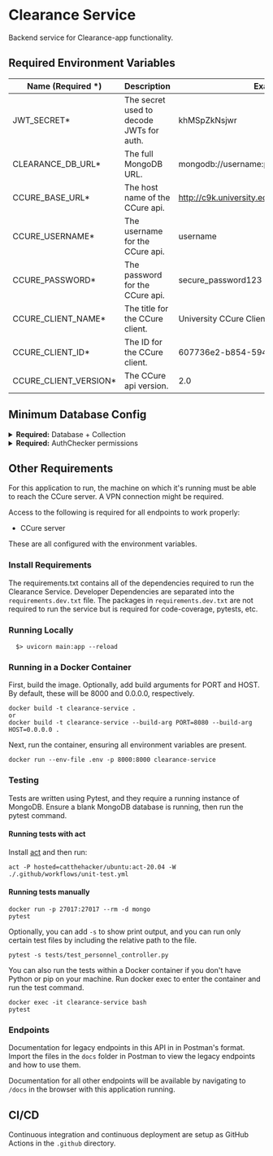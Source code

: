 # Clearance Service

Backend service for Clearance-app functionality.

## Required Environment Variables

| Name (Required \*)            | Description                                                             | Example                                          |
| ----------------------------- | ----------------------------------------------------------------------- | ------------------------------------------------ |
| JWT_SECRET\*                  | The secret used to decode JWTs for auth.                                | khMSpZkNsjwr                                     |
| CLEARANCE_DB_URL\*            | The full MongoDB URL.                                                   | mongodb://username:password@university.edu       |
| CCURE_BASE_URL\*              | The host name of the CCure api.                                         | http://c9k.university.edu                        |
| CCURE_USERNAME\*              | The username for the CCure api.                                         | username                                         |
| CCURE_PASSWORD\*              | The password for the CCure api.                                         | secure_password123                               |
| CCURE_CLIENT_NAME\*           | The title for the CCure client.                                         | University CCure Client                          |
| CCURE_CLIENT_ID\*             | The ID for the CCure client.                                            | 607736e2-b854-594d-bf4a-2c747ded7385             |
| CCURE_CLIENT_VERSION\*        | The CCure api version.                                                  | 2.0                                              |


## Minimum Database Config

<details>
<summary><b>Required:</b> Database + Collection</summary>
You'll need a database called <code>clearance_service</code> and the following collections:

<ul>
    <li>
        <code>audit</code> - Stores past events that have occurred in the system.
    </li>
    <li>
        <code>clearance</code> - Stores all clearances.
    </li>
    <li>
        <code>clearance_assignment</code> - Clearances that assigned to users.
    </li>
    <li>
        <code>liaison</code> - Stores all Liaisons.
    </li>
    <li>
        <code>liaison-clearance-permissions</code> - Decides who has access to what clearances.
    </li>
    <li>
        <code>liaison_master</code> - unknown
    </li>
</ul>
</details>

<details>
<summary><b>Required:</b> AuthChecker permissions</summary>

<ul>
    <li>
        <code>clearance_assignment_read</code> - Allows clearance assignments to be read.
    </li>
    <li>
        <code>clearance_assignment_write</code> - Allows clearance assignments to be written.
    </li>
    <li>
        <code>audit_read</code> - Allows someone to read the audit log.
    </li>
    <li>
        <code>personnel_read</code> - Allows someone to read personnel data.
    </li>
</ul>

</details>

## Other Requirements

For this application to run, the machine on which it's running must be able to reach the CCure server. A VPN connection might be required.

Access to the following is required for all endpoints to work properly:

-   CCure server

These are all configured with the environment variables.

### Install Requirements

The requirements.txt contains all of the dependencies required to run the Clearance Service. Developer Dependencies
are separated into the `requirements.dev.txt` file. The packages in `requirements.dev.txt` are not required to run the service
but is required for code-coverage, pytests, etc.

### Running Locally

```shell
  $> uvicorn main:app --reload
```

### Running in a Docker Container

First, build the image. Optionally, add build arguments for PORT and HOST. By default, these will be 8000 and 0.0.0.0, respectively.

```
docker build -t clearance-service .
or
docker build -t clearance-service --build-arg PORT=8080 --build-arg HOST=0.0.0.0 .
```

Next, run the container, ensuring all environment variables are present.

```
docker run --env-file .env -p 8000:8000 clearance-service
```

### Testing

Tests are written using Pytest, and they require a running instance of MongoDB. Ensure a blank MongoDB database is running, then run the pytest command.

#### Running tests with act

Install [act](https://github.com/nektos/act) and then run:

```
act -P hosted=catthehacker/ubuntu:act-20.04 -W ./.github/workflows/unit-test.yml
```

#### Running tests manually

```
docker run -p 27017:27017 --rm -d mongo
pytest
```

Optionally, you can add `-s` to show print output, and you can run only certain test files by including the relative path to the file.

```
pytest -s tests/test_personnel_controller.py
```

You can also run the tests within a Docker container if you don't have Python or pip on your machine. Run docker exec to enter the container and run the test command.

```
docker exec -it clearance-service bash
pytest
```

### Endpoints

Documentation for legacy endpoints in this API in in Postman's format. Import the files in the `docs` folder in Postman to view the legacy endpoints and how to use them.

Documentation for all other endpoints will be available by navigating to `/docs` in the browser with this application running.

## CI/CD

Continuous integration and continuous deployment are setup as GitHub Actions in the `.github` directory.
